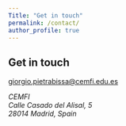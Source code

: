 ```yaml
---
Title: "Get in touch"
permalink: /contact/
author_profile: true
---
```


## Get in touch

[giorgio.pietrabissa@cemfi.edu.es](mailto:giorgio.pietrabissa@cemfi.edu.es)

<address>
  CEMFI<br /> Calle Casado del Alisal, 5 <br /> 28014 Madrid, Spain
</address>




